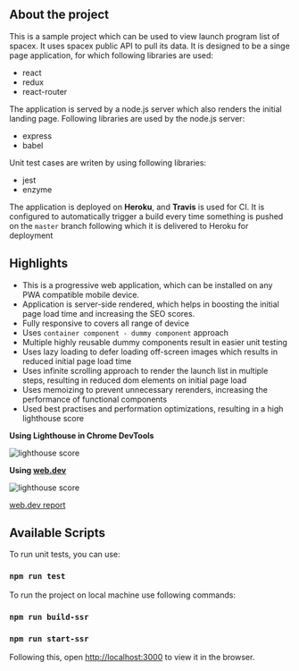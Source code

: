 

## About the project

This is a sample project which can be used to view launch program list of spacex. It uses spacex public API to pull its data.
It is designed to be a singe page application, for which following libraries are used:
- react
- redux
- react-router

The application is served by a node.js server which also renders the initial landing page. Following libraries are used by the node.js server:
- express
- babel

Unit test cases are writen by using following libraries:
- jest
- enzyme

The application is deployed on **Heroku**, and **Travis** is used for CI. It is configured to automatically trigger a build every time something is pushed on the `master` branch following which it is delivered to Heroku for deployment

## Highlights
- This is a progressive web application, which can be installed on any PWA compatible mobile device.
- Application is server-side rendered, which helps in boosting the initial page load time and increasing the SEO scores.
- Fully responsive to covers all range of device
- Uses `container component - dummy component` approach
- Multiple highly reusable dummy components result in easier unit testing
- Uses lazy loading to defer loading off-screen images which results in reduced initial page load time
- Uses infinite scrolling approach to render the launch list in multiple steps, resulting in reduced dom elements on initial page load
- Uses memoizing to prevent unnecessary rerenders, increasing the performance of functional components
- Used best practises and performation optimizations, resulting in a high lighthouse score

**Using Lighthouse in Chrome DevTools**

![lighthouse score]()

**Using [web.dev](https://web.dev/measure)**

![lighthouse score]()

[web.dev report]()

## Available Scripts

To run unit tests, you can use:
### `npm run test`

To run the project on local machine use following commands:

### `npm run build-ssr`
### `npm run start-ssr`


Following this, open [http://localhost:3000](http://localhost:3000) to view it in the browser.
